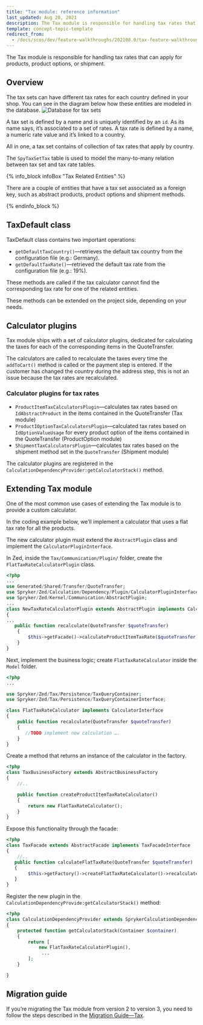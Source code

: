 ```yaml
---
title: "Tax module: reference information"
last_updated: Aug 20, 2021
description: The Tax module is responsible for handling tax rates that can apply for products, product options, or shipment
template: concept-topic-template
redirect_from:
  - /docs/scos/dev/feature-walkthroughs/202108.0/tax-feature-walkthrough/reference-information-tax-module.html
---
```



The Tax module is responsible for handling tax rates that can apply for products, product options, or shipment.

## Overview

The tax sets can have different tax rates for each country defined in your shop. You can see in the diagram below how these entities are modeled in the database.
![Database for tax sets](https://spryker.s3.eu-central-1.amazonaws.com/docs/Features/Tax/Tax+Version+1.0/tax.png)

A tax set is defined by a name and is uniquely identified by an `id`. As its name says, it’s associated to a set of rates. A tax rate is defined by a name, a numeric rate value and it’s linked to a country.

All in one, a tax set contains of collection of tax rates that apply by country.

The `SpyTaxSetTax` table is used to model the many-to-many relation between tax set and tax rate tables.

{% info_block infoBox "Tax Related Entities" %}

There are a couple of entities that have a tax set associated as a foreign key, such as abstract products, product options and shipment methods.

{% endinfo_block %}


## TaxDefault class

TaxDefault class contains two important operations:

* `getDefaultTaxCountry()`—retrieves the default tax country from the configuration file (e.g.: Germany).
* `getDefaultTaxRate()`—retrieved the default tax rate from the configuration file (e.g.: 19%).

These methods are called if the tax calculator cannot find the corresponding tax rate for one of the related entities.

These methods can be extended on the project side, depending on your needs.

## Calculator plugins

Tax module ships with a set of calculator plugins, dedicated for calculating the taxes for each of the corresponding items in the QuoteTransfer.

The calculators are called to recalculate the taxes every time the `addToCart()` method is called or the payment step is entered. If the customer has changed the country during the address step, this is not an issue because the tax rates are recalculated.

### Calculator plugins for tax rates

* `ProductItemTaxCalculatorsPlugin`—calculates tax rates based on `IdAbstractProduct` in the items contained in the QuoteTransfer (Tax module)
* `ProductIOptionTaxCalculatorsPlugin`—calculated tax rates based on `IdOptionValueUsage` for every product option of the items contained in the QuoteTransfer (ProductOption module)
* `ShipmentTaxCalculatorsPlugin`—calculates tax rates based on the shipment method set in the `QuoteTransfer` (Shipment module)

The calculator plugins are registered in the `CalculationDependencyProvider:getCalculatorStack()` method.

## Extending Tax module

One of the most common use cases of extending the Tax module is to provide a custom calculator.

In the coding example below, we’ll implement a calculator that uses a flat tax rate for all the products.

The new calculator plugin must extend the `AbstractPlugin` class and implement the `CalculatorPluginInterface`.

In Zed, inside the `Tax/Communication/Plugin/` folder, create the `FlatTaxRateCalculatorPlugin` class.

```php
<?php
...
use Generated/Shared/Transfer/QuoteTransfer;
use Spryker/Zed/Calculation/Dependency/Plugin/CalculatorPluginInterface;
use Spryker/Zed/Kernel/Communication/AbstractPlugin;
...
class NewTaxRateCalculatorPlugin extends AbstractPlugin implements CalculatorPluginInterface
{
...
   public function recalculate(QuoteTransfer $quoteTransfer)
    {
        $this->getFacade()->calculateProductItemTaxRate($quoteTransfer);
    }
}
```

Next, implement the business logic; create `FlatTaxRateCalculator` inside the `Model` folder.

```php
<?php
...

use Spryker/Zed/Tax/Persistence/TaxQueryContainer;
use Spryker/Zed/Tax/Persistence/TaxQueryContainerInterface;

class FlatTaxRateCalculator implements CalculatorInterface
{
    public function recalculate(QuoteTransfer $quoteTransfer)
    {
       //TODO implement new calculation ….
    }
}
```

Create a method that returns an instance of the calculator in the factory.

```php
<?php
class TaxBusinessFactory extends AbstractBusinessFactory
{
    //..

    public function createProductItemTaxRateCalculator()
    {
        return new FlatTaxRateCalculator();
    }
}
```

Expose this functionality through the facade:

```php
<?php
class TaxFacade extends AbstractFacade implements TaxFacadeInterface
{
    //..
   public function calculateFlatTaxRate(QuoteTransfer $quoteTransfer)
   {
        $this->getFactory()->createFlatTaxRateCalculator()->recalculate($quoteTransfer);
   }
}
```

Register the new plugin in the `CalculationDependencyProvide:getCalculatorStack()` method:

```php
<?php
class CalculationDependencyProvider extends SprykerCalculationDependencyProvider
{
    protected function getCalculatorStack(Container $container)
    {
        return [
            new FlatTaxRateCalculatorPlugin(),
             ...
        ];
    }

}
```

## Migration guide

If you’re migrating the Tax module from version 2 to version 3, you need to follow the steps described in the [Migration Guide—Tax](/docs/scos/dev/module-migration-guides/migration-guide-tax.html).
